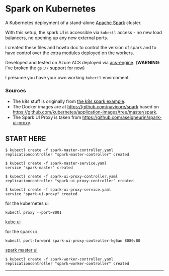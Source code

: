# Spark on Kubernetes

A Kubernetes deployment of a stand-alone [Apache Spark](http://spark.apache.org/) cluster. 

With this setup, the spark UI is accessible via `kubectl` access - no new load balancers, no opening up any new external ports.

I created these files and howto doc to control the version of spark and to have control over the extra modules deployed on the workers.

Developed and tested on Azure ACS deployed via [acs-engine](https://github.com/Azure/acs-engine). (**WARNING**: I've broken the `gs://` support for now)

I presume you have your own working `kubectl` environment.

### Sources

* The k8s stuff is originally from [the k8s spark example](https://github.com/kubernetes/kubernetes/tree/master/examples/spark).
* The Docker images are at https://github.com/navicore/spark based on https://github.com/kubernetes/application-images/tree/master/spark.
* The Spark UI Proxy is taken from https://github.com/aseigneurin/spark-ui-proxy.

## START HERE

```console
$ kubectl create -f spark-master-controller.yaml
replicationcontroller "spark-master-controller" created
```

```console
$ kubectl create -f spark-master-service.yaml
service "spark-master" created
```

```console
$ kubectl create -f spark-ui-proxy-controller.yaml
replicationcontroller "spark-ui-proxy-controller" created
```

```console
$ kubectl create -f spark-ui-proxy-service.yaml
service "spark-ui-proxy" created
```

for the kubernetes ui

```console
kubectl proxy --port=8001
```
[kube ui](http://localhost:8001/api/v1/proxy/namespaces/kube-system/services/kubernetes-dashboard/#/service?namespace=default)

for the spark ui

```console
kubectl port-forward spark-ui-proxy-controller-kg6an 8080:80
```
[spark master ui](http://localhost:8080/proxy:spark-master:8080)

```console
$ kubectl create -f spark-worker-controller.yaml
replicationcontroller "spark-worker-controller" created
```

-------


